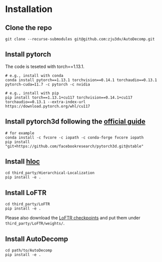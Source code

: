 # Installation
## Clone the repo
```shell
git clone --recurse-submodules git@github.com:zju3dv/AutoDecomp.git
```

## Install pytorch
The code is teseted with torch==1.13.1.
```shell
# e.g., install with conda
conda install pytorch==1.13.1 torchvision==0.14.1 torchaudio==0.13.1 pytorch-cuda=11.7 -c pytorch -c nvidia

# e.g., install with pip
pip install torch==1.13.1+cu117 torchvision==0.14.1+cu117 torchaudio==0.13.1 --extra-index-url https://download.pytorch.org/whl/cu117
```

## Install pytorch3d following the [official guide](https://github.com/facebookresearch/pytorch3d/blob/main/INSTALL.md)
```shell
# for example
conda install -c fvcore -c iopath -c conda-forge fvcore iopath
pip install "git+https://github.com/facebookresearch/pytorch3d.git@stable"
```

## Install [hloc](https://github.com/cvg/Hierarchical-Localization)
```shell
cd third_party/Hierarchical-Localization
pip install -e .
```

## Install LoFTR
```shell
cd third_party/LoFTR
pip install -e .
```
Please also download the [LoFTR checkpoints](https://drive.google.com/drive/folders/1DOcOPZb3-5cWxLqn256AhwUVjBPifhuf?usp=sharing) and put them under `third_party/LoFTR/weights/`.

## Install AutoDecomp
```shell
cd path/to/AutoDecomp
pip install -e .
```